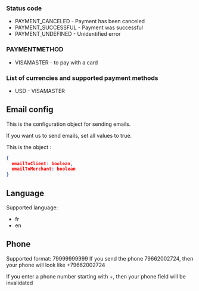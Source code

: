 ### Status code
- PAYMENT_CANCELED - Payment has been canceled
- PAYMENT_SUCCESSFUL - Payment was successful
- PAYMENT_UNDEFINED - Unidentified error

### PAYMENTMETHOD
- VISAMASTER - to pay with a card

### List of currencies and supported payment methods
* USD - VISAMASTER

## Email config
This is the configuration object for sending emails.

If you want us to send emails, set all values to true.

This is the object :
```json
{
  emailToClient: boolean,
  emailToMerchant: boolean
}
```

## Language
Supported language:
* fr
* en

## Phone
Supported format: 79999999999
If you send the phone 79662002724, then your phone will look like +79662002724

If you enter a phone number starting with +, then your phone field will be invalidated
